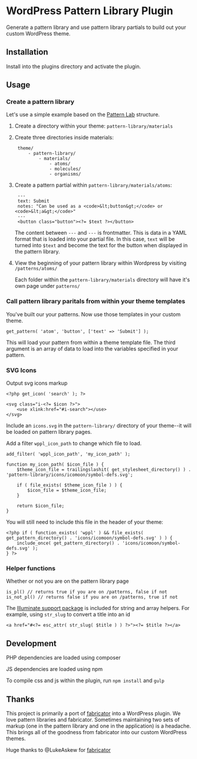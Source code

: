 # WordPress Pattern Library Plugin

Generate a pattern library and use pattern library partials to build out your custom WordPress theme.


## Installation

Install into the plugins directory and activate the plugin.


## Usage

### Create a pattern library

Let's use a simple example based on the [Pattern Lab](http://patternlab.io/) structure.

1. Create a directory within your theme: `pattern-library/materials`

2. Create three directories inside materials:

		theme/
			- pattern-library/
				- materials/
					- atoms/
					- molecules/
					- organisms/

3. Create a pattern partial within `pattern-library/materials/atoms`:

		---
		text: Submit
		notes: "Can be used as a <code>&lt;button&gt;</code> or <code>&lt;a&gt;</code>"
		---
		<button class="button"><?= $text ?></button>

	The content between `---` and `---` is frontmatter. This is data in a YAML format that is loaded into your partial file. In this case, `text` will be turned into `$text` and become the text for the button when displayed in the pattern library.

4. View the beginning of your pattern library within Wordpress by visiting `/patterns/atoms/`

	Each folder within the `pattern-library/materials` directory will have it's own page under `patterns/`

### Call pattern library paritals from within your theme templates

You've built our your patterns. Now use those templates in your custom theme.

	get_pattern( 'atom', 'button', ['text' => 'Submit'] );

This will load your pattern from within a theme template file. The third argument is an array of data to load into the variables specified in your pattern.

### SVG Icons

Output svg icons markup

	<?php get_icon( 'search' ); ?>

	<svg class="i-<?= $icon ?>">
		<use xlink:href="#i-search"></use>
	</svg>

Include an `icons.svg` in the `pattern-library/` directory of your theme--it will be loaded on pattern library pages.

Add a filter `wppl_icon_path` to change which file to load.

	add_filter( 'wppl_icon_path', 'my_icon_path' );

	function my_icon_path( $icon_file ) {
		$theme_icon_file = trailingslashit( get_stylesheet_directory() ) . 'pattern-library/icons/icomoon/symbol-defs.svg';

		if ( file_exists( $theme_icon_file ) ) {
			$icon_file = $theme_icon_file;
		}

		return $icon_file;
	}

You will still need to include this file in the header of your theme:

	<?php if ( function_exists( 'wppl' ) && file_exists( get_pattern_directory() . 'icons/icomoon/symbol-defs.svg' ) ) {
		include_once( get_pattern_directory() . 'icons/icomoon/symbol-defs.svg' );
	} ?>

### Helper functions

Whether or not you are on the pattern library page

	is_pl() // returns true if you are on /patterns, false if not
	is_not_pl() // returns false if you are on /patterns, true if not

The [Illuminate support package](https://laravel.com/docs/5.1/helpers) is included for string and array helpers. For example, using `str_slug` to convert a title into an id

	<a href="#<?= esc_attr( str_slug( $title ) ) ?>"><?= $title ?></a>


## Development

PHP dependencies are loaded using composer

JS dependencies are loaded using npm

To compile css and js within the plugin, run `npm install` and `gulp`


## Thanks

This project is primarily a port of [fabricator](https://github.com/fbrctr/fabricator) into a WordPress plugin. We love pattern libraries and fabricator. Sometimes maintaining two sets of markup (one in the pattern library and one in the application) is a headache. This brings all of the goodness from fabricator into our custom WordPress themes.

Huge thanks to @LukeAskew for [fabricator](https://github.com/fbrctr/fabricator)
